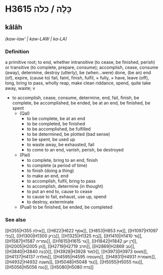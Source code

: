 # H3615 כָּלָה / כלה

## kâlâh

_(kaw-law' | kaw-LAW | ka-LA)_

### Definition

a primitive root; to end, whether intransitive (to cease, be finished, perish) or transitive (to complete, prepare, consume); accomplish, cease, consume (away), determine, destroy (utterly), be (when...were) done, (be an) end (of), expire, (cause to) fail, faint, finish, fulfil, × fully, × have, leave (off), long, bring to pass, wholly reap, make clean riddance, spend, quite take away, waste; v

- to accomplish, cease, consume, determine, end, fail, finish, be complete, be accomplished, be ended, be at an end, be finished, be spent
  - (Qal)
    - to be complete, be at an end
    - to be completed, be finished
    - to be accomplished, be fulfilled
    - to be determined, be plotted (bad sense)
    - to be spent, be used up
    - to waste away, be exhausted, fail
    - to come to an end, vanish, perish, be destroyed
  - (Piel)
    - to complete, bring to an end, finish
    - to complete (a period of time)
    - to finish (doing a thing)
    - to make an end, end
    - to accomplish, fulfil, bring to pass
    - to accomplish, determine (in thought)
    - to put an end to, cause to cease
    - to cause to fail, exhaust, use up, spend
    - to destroy, exterminate
  - (Pual) to be finished, be ended, be completed

### See also

[[H355|H355 אילה]], [[H622|H622 אסף]], [[H853|H853 את]], [[H1097|H1097 בלי]], [[H1300|H1300 ברק]], [[H1325|H1325 בת]], [[H1410|H1410 גד]], [[H1587|H1587 גמריה]], [[H1615|H1615 גר]], [[H1842|H1842 דן יען]], [[H2005|H2005 הן]], [[H2719|H2719 חרב]], [[H2869|H2869 טב]], [[H3840|H3840 לבנה]], [[H3928|H3928 למוד]], [[H3973|H3973 מאוס]], [[H4137|H4137 מולדה]], [[H4595|H4595 מעטפה]], [[H4931|H4931 משמרת]], [[H4932|H4932 משנה]], [[H5048|H5048 נגד]], [[H5055|H5055 נגח]], [[H5056|H5056 נגח]], [[H5080|H5080 נדח]]
